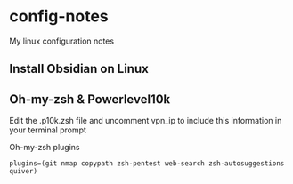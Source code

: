 # config-notes
My linux configuration notes

## Install Obsidian on Linux


## Oh-my-zsh & Powerlevel10k
Edit the .p10k.zsh file and uncomment vpn_ip to include this information in your terminal prompt

Oh-my-zsh plugins
```shell
plugins=(git nmap copypath zsh-pentest web-search zsh-autosuggestions quiver)
```
